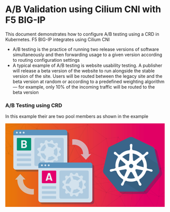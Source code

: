 # A/B Validation using Cilium CNI with F5 BIG-IP

This document demonstrates how to configure A/B testing using a CRD in Kubernetes. F5 BIG-IP integrates using Cilium CNI

* A/B testing is the practice of running two release versions of software simultaneously and then forwarding usage to a given version according to routing configuration settings
* A typical example of A/B testing is website usability testing. A publisher will release a beta version of the website to run alongside the stable version of the site. Users will be routed between the legacy site and the beta version at random or according to a predefined weighting algorithm — for example, only 10% of the incoming traffic will be routed to the beta version

### A/B Testing using CRD

In this example their are two pool members as shown in the example

![ab](https://github.com/mdditt2000/kubernetes-1-26/blob/main/ab/diagram/2023-05-10_16-07-50.png)

```

```

